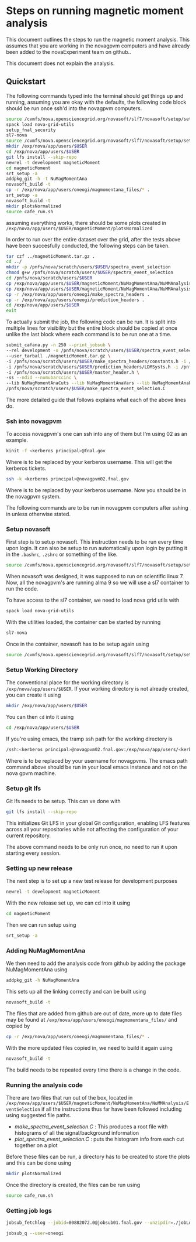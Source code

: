 # Steps on running magnetic moment analysis

This document outlines the steps to run the magnetic moment analysis.
This assumes that you are working in the novagpvm computers and have already been added to the novaExperiment team on github..

This document does not explain the analysis.

## Quickstart

The following commands typed into the terminal should get things up and running, assuming you are okay with the defaults, the following code block should be run once ssh'd into the novagpvm computers.

```bash
source /cvmfs/nova.opensciencegrid.org/novasoft/slf7/novasoft/setup/setup_nova.sh
spack load nova-grid-utils
setup_fnal_security
sl7-nova
source /cvmfs/nova.opensciencegrid.org/novasoft/slf7/novasoft/setup/setup_nova.sh
mkdir /exp/nova/app/users/$USER
cd /exp/nova/app/users/$USER
git lfs install --skip-repo
newrel -t development magneticMoment
cd magneticMoment
srt_setup -a 
addpkg_git -h -t NuMagMomentAna
novasoft_build -t
cp -r /exp/nova/app/users/oneogi/magmomentana_files/* .
srt_setup -a 
novasoft_build -t
mkdir plotsNormalized
source cafe_run.sh
```

assuming everything works, there should be some plots created in 
`/exp/nova/app/users/$USER/magneticMoment/plotsNormalized`

In order to run over the entire dataset over the grid, after the tests above have been succesfully conducted, the following steps can be taken.

```bash
tar czf ../magneticMoment.tar.gz .
cd ../
mkdir -p /pnfs/nova/scratch/users/$USER/spectra_event_selection
chmod g+w /pnfs/nova/scratch/users/$USER/spectra_event_selection
cd /pnfs/nova/scratch/users/$USER
cp /exp/nova/app/users/$USER/magneticMoment/NuMagMomentAna/NuMMAnalysis/EventSelection/make_spectra_event_selection.C .
cp /exp/nova/app/users/$USER/magneticMoment/NuMagMomentAna/NuMMAnalysis/master_header.h .
cp -r /exp/nova/app/users/oneogi/make_spectra_headers .
cp -r /exp/nova/app/users/oneogi/prediction_headers .
cd /exp/nova/app/users/$USER
exit
```

To actually submit the job, the following code can be run.
It is split into multiple lines for visibility but the entire block should be copied at once unlike the last block where each command is to be run one at a time.

 ```bash
submit_cafana.py -n 250 --print_jobsub \
--rel development -o /pnfs/nova/scratch/users/$USER/spectra_event_selection \
--user_tarball ./magneticMoment.tar.gz \
-i /pnfs/nova/scratch/users/$USER/make_spectra_headers/constants.h -i /pnfs/nova/scratch/users/$USER/make_spectra_headers/NuMMCuts.h -i /pnfs/nova/scratch/users/$USER/make_spectra_headers/NuoneCuts.h -i /pnfs/nova/scratch/users/$USER/make_spectra_headers/NuoneHistAxis.h -i /pnfs/nova/scratch/users/$USER/make_spectra_headers/NuoneVars.h -i /pnfs/nova/scratch/users/$USER/make_spectra_headers/NuoneWeights.h \
-i /pnfs/nova/scratch/users/$USER/prediction_headers/LDMSysts.h -i /pnfs/nova/scratch/users/$USER/prediction_headers/NDPredictionSingleElectron.h -i /pnfs/nova/scratch/users/$USER/prediction_headers/OscCalcSingleElectron.h \
-i /pnfs/nova/scratch/users/$USER/master_header.h \
-ss --ndid --numubarccinc \
--lib NuMagMomentAnaCuts --lib NuMagMomentAnaVars --lib NuMagMomentAnaPrediction --lib NuMagMomentAnaSysts --lib NuMagMomentAnaOscCalc \
/pnfs/nova/scratch/users/$USER/make_spectra_event_selection.C
```

The more detailed guide that follows explains what each of the above lines do.

### Ssh into novagpvm

To access novagpvm's  one can ssh into any of them but I'm using 02 as an example.

```bash
kinit -f <kerberos principal>@fnal.gov
```

Where  <kerberos principal> is to be replaced by your kerberos username.
This will get the kerberos tickets.

```bash
ssh -k <kerberos principal>@novagpvm02.fnal.gov
```

Where  <kerberos principal> is to be replaced by your kerberos username.
Now you should be in the novagpvm system.

The following commands are to be run in novagpvm computers after sshing in unless otherwise stated.

### Setup novasoft
First step is to setup novasoft. 
This instruction needs to be run every time upon login.
It can also be setup to run automatically upon login by putting it in the `.bashrc`, `.zshrc` or something of the like.

```bash
source /cvmfs/nova.opensciencegrid.org/novasoft/slf7/novasoft/setup/setup_nova.sh
```

When novasoft was designed, it was supposed to run on scientific linux 7.
Now, all the novagpvm's are running alma 9 so we will use a sl7 container to run the code.

To have access to the sl7 container, we need to load nova grid utils  with 

```bash
spack load nova-grid-utils
```

With the utilities loaded, the container can be started by running

```bash
sl7-nova
```

Once in the container, novasoft has to be setup again using

```bash
source /cvmfs/nova.opensciencegrid.org/novasoft/slf7/novasoft/setup/setup_nova.sh
```

### Setup Working Directory

The conventional place for the working directory is `/exp/nova/app/users/$USER`.
If your working directory is not already created, you can create it using 

```bash
mkdir /exp/nova/app/users/$USER
```

You can then `cd` into it using 

```bash
cd /exp/nova/app/users/$USER
```

If you're using emacs, the tramp ssh path for the working directory is

```bash
/ssh:<kerberos principal>@novagpvm02.fnal.gov:/exp/nova/app/users/<kerberos principal>
```

Where <kerberos principal> is to be replaced by your username for novagpvms.
The emacs path command above should be run in your local emacs instance and not on the nova gpvm machine.

### Setup git lfs

Git lfs needs to be setup.
This can ve done with 

```bash
git lfs install --skip-repo
```

This initializes Git LFS in your global Git configuration, enabling LFS features across all your repositories while not affecting the configuration of your current repository.

The above command needs to be only run once, no need to run it upon starting every session.

### Setting up new release

The next step is to set up a new test release for development purposes

```bash
newrel -t development magneticMoment
```

With the new release set up, we can cd into it using 

```bash
cd magneticMoment
```

Then we can run setup using

```bash
srt_setup -a 
```

### Adding NuMagMomentAna

We then need to add the analysis code from github by adding the package NuMagMomentAna using

```bash 
addpkg_git -h NuMagMomentAna
```

This sets up all the linking correctly and  can be built using

```bash 
novasoft_build -t
```

The files that are added from github are out of date, more up to date files may be found at `/exp/nova/app/users/oneogi/magmomentana_files/` and copied by

```bash
cp -r /exp/nova/app/users/oneogi/magmomentana_files/* .
```

With the more updated files copied in, we need to build it again using

```bash 
novasoft_build -t
```

The build needs to be repeated every time there is a change in the code.

### Running the analysis code 

There are two files that run out of the box, located in `/exp/nova/app/users/$USER/magneticMoment/NuMagMomentAna/NuMMAnalysis/EventSelection` if all the instructions thus far have been followed including using suggested file paths. 

- *make_spectra_event_selection.C* : This produces a root file with histograms of all the signal/background information
- *plot_spectra_event_selection.C* : puts the histogram info from each cut together on a plot

Before these files can be run, a directory has to be created to store the plots and this can be done using

```bash
mkdir plotsNormalized
```

Once the directory is created, the files can be run using 

```bash
source cafe_run.sh
```

### Getting job logs

```bash
jobsub_fetchlog --jobid=80882072.0@jobsub01.fnal.gov --unzipdir=./jobLogs
```

```bash
jobsub_q --user=oneogi
```
